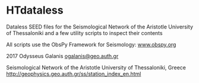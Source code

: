 # HTdataless
Dataless SEED files for the Seismological Network of the Aristotle University of Thessaloniki
and a few utility scripts to inspect their contents

All scripts use the ObsPy Framework for Seismology: www.obspy.org

2017 Odysseus Galanis ogalanis@geo.auth.gr

Seismological Network of the Aristotle University of Thessaloniki, Greece
http://geophysics.geo.auth.gr/ss/station_index_en.html
